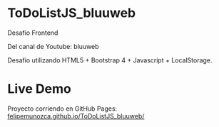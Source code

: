 # ToDoListJS_bluuweb

Desafío Frontend

Del canal de Youtube: bluuweb

Desafío utilizando HTML5 + Bootstrap 4 + Javascript + LocalStorage.

# Live Demo
Proyecto corriendo en GitHub Pages: [felipemunozca.github.io/ToDoListJS_bluuweb/](https://felipemunozca.github.io/ToDoListJS_bluuweb/)
